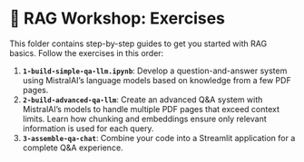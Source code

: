 # 🚀 RAG Workshop: Exercises

This folder contains step-by-step guides to get you started with RAG basics. Follow the exercises in this order:

1. **`1-build-simple-qa-llm.ipynb`**: Develop a question-and-answer system using MistralAI’s language models based on knowledge from a few PDF pages.
2. **`2-build-advanced-qa-llm`**: Create an advanced Q&A system with MistralAI’s models to handle multiple PDF pages that exceed context limits. Learn how chunking and embeddings ensure only relevant information is used for each query.
3. **`3-assemble-qa-chat`**: Combine your code into a Streamlit application for a complete Q&A experience.